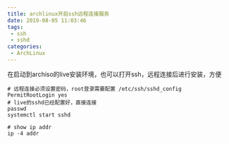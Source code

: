 ```yaml
---
title: archlinux开启ssh远程连接服务
date: 2019-08-05 11:03:46
tags:
 - ssh
 - sshd
categories:
 - ArchLinux
---
```


在启动到archiso的live安装环境，也可以打开ssh，远程连接后进行安装，方便

```
# 远程连接必须设置密码，root登录需要配置 /etc/ssh/sshd_config PermitRootLogin yes
# live的sshd已经配置好，直接连接
passwd
systemctl start sshd

# show ip addr
ip -4 addr
```
